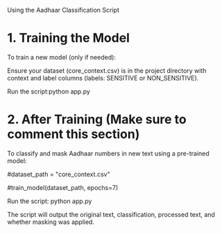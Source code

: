 Using the Aadhaar Classification Script



# 1. Training the Model
To train a new model (only if needed):

Ensure your dataset (core_context.csv) is in the project directory with context and label columns (labels: SENSITIVE or NON_SENSITIVE).

Run the script:python app.py

# 2. After Training (Make sure to comment this section)
To classify and mask Aadhaar numbers in new text using a pre-trained model:

#dataset_path = "core_context.csv"

#train_model(dataset_path, epochs=7)

Run the script: python app.py


The script will output the original text, classification, processed text, and whether masking was applied.
